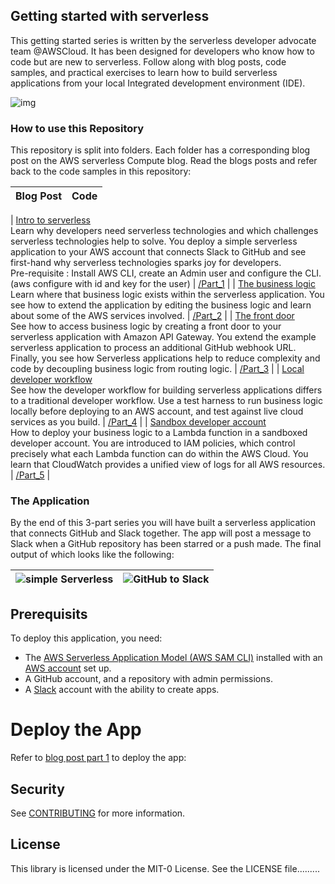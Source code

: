 ## Getting started with serverless

This getting started series is written by the serverless developer advocate team @AWSCloud. It has been designed for developers who know how to code but are new to serverless. Follow along with blog posts, code samples, and practical exercises to learn how to build serverless applications from your local Integrated development environment (IDE).

![img](/resources/getting-started-developer_2.png)

### How to use this Repository

This repository is split into folders. Each folder has a corresponding blog post on the AWS serverless Compute blog. Read the blogs posts and refer back to the code samples in this repository:

| Blog Post | Code |
| :-------- | ---- |

| [Intro to serverless](https://aws.amazon.com/blogs/compute/getting-started-with-serverless-for-developers-part-1/) <br> Learn why developers need serverless technologies and which challenges serverless technologies help to solve. You deploy a simple serverless application to your AWS account that connects Slack to GitHub and see first-hand why serverless technologies sparks joy for developers.
<br> Pre-requisite : Install AWS CLI, create an Admin user and configure the CLI. (aws configure with id and key for the user) | [/Part_1](/part_1) |
| [The business logic](https://aws.amazon.com/blogs/compute/getting-started-with-serverless-for-developers-part-2-the-business-logic/)<br> Learn where that business logic exists within the serverless application. You see how to extend the application by editing the business logic and learn about some of the AWS services involved. | [/Part_2](/part_2) |
| [The front door](https://aws.amazon.com/blogs/compute/getting-started-with-serverless-for-developers-part-3-the-front-door/) <br> See how to access business logic by creating a front door to your serverless application with Amazon API Gateway. You extend the example serverless application to process an additional GitHub webhook URL. Finally, you see how Serverless applications help to reduce complexity and code by decoupling business logic from routing logic. | [/Part_3](/part_3) |
| [Local developer workflow](https://aws.amazon.com/blogs/compute/getting-started-with-serverless-for-developers-part-4-local-developer-workflow/) <br> See how the developer workflow for building serverless applications differs to a traditional developer workflow. Use a test harness to run business logic locally before deploying to an AWS account, and test against live cloud services as you build. | [/Part_4](/part_4) |
| [Sandbox developer account](https://aws.amazon.com/blogs/compute/getting-started-with-serverless-for-developers-part-5-sandbox-developer-account/) <br> How to deploy your business logic to a Lambda function in a sandboxed developer account. You are introduced to IAM policies, which control precisely what each Lambda function can do within the AWS Cloud. You learn that CloudWatch provides a unified view of logs for all AWS resources. | [/Part_5](/part_5) |

### The Application

By the end of this 3-part series you will have built a serverless application that connects GitHub and Slack together. The app will post a message to Slack when a GitHub repository has been starred or a push made. The final output of which looks like the following:

| ![simple Serverless](/resources/simpleserverless.png) | ![GitHub to Slack](/resources/slackpost.png) |
| :---------------------------------------------------- | -------------------------------------------- |

## Prerequisits

To deploy this application, you need:

- The [AWS Serverless Application Model (AWS SAM CLI)](https://docs.aws.amazon.com/serverless-application-model/latest/developerguide/serverless-sam-cli-install.html) installed with an [AWS account](https://aws.amazon.com/premiumsupport/knowledge-center/create-and-activate-aws-account/) set up.
- A GitHub account, and a repository with admin permissions.
- A [Slack](https://slack.com/) account with the ability to create apps.

# Deploy the App

Refer to [blog post part 1](https://aws.amazon.com/blogs/compute/getting-started-with-serverless-for-developers-part-1#attachment_13811) to deploy the app:

## Security

See [CONTRIBUTING](CONTRIBUTING.md#security-issue-notifications) for more information.

## License

This library is licensed under the MIT-0 License. See the LICENSE file.........
